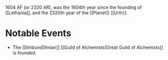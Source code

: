1604 AF (or 2320 AR), was the 1604th year since the founding of [[Lethania]], and the 2320th year of the [[Planet]] [[Urth]].

# Notable Events
- The [[Ilmbund|Ilmian]] [[Guild of Alchemists|Great Guild of Alchemists]] is founded.
